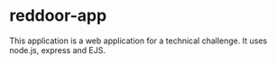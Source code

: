 # reddoor-app
This application is a web application for a technical challenge. It uses node.js, express and EJS.
